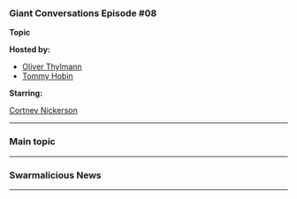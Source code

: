 
### Giant Conversations Episode #08

**Topic** 



**Hosted by:** 

* [Oliver Thylmann](https://twitter.com/othylmann)
* [Tommy Hobin](https://twitter.com/tommyhobin)

**Starring:**

[Cortney Nickerson](https://twitter.com/TechTalkingMom)



------------------------------------------------------------------------------------------------------------------------------
### Main topic


------------------------------------------------------------------------------------------------------------------------------

### Swarmalicious News 


------------------------------------------------------------------------------------------------------------------------------

